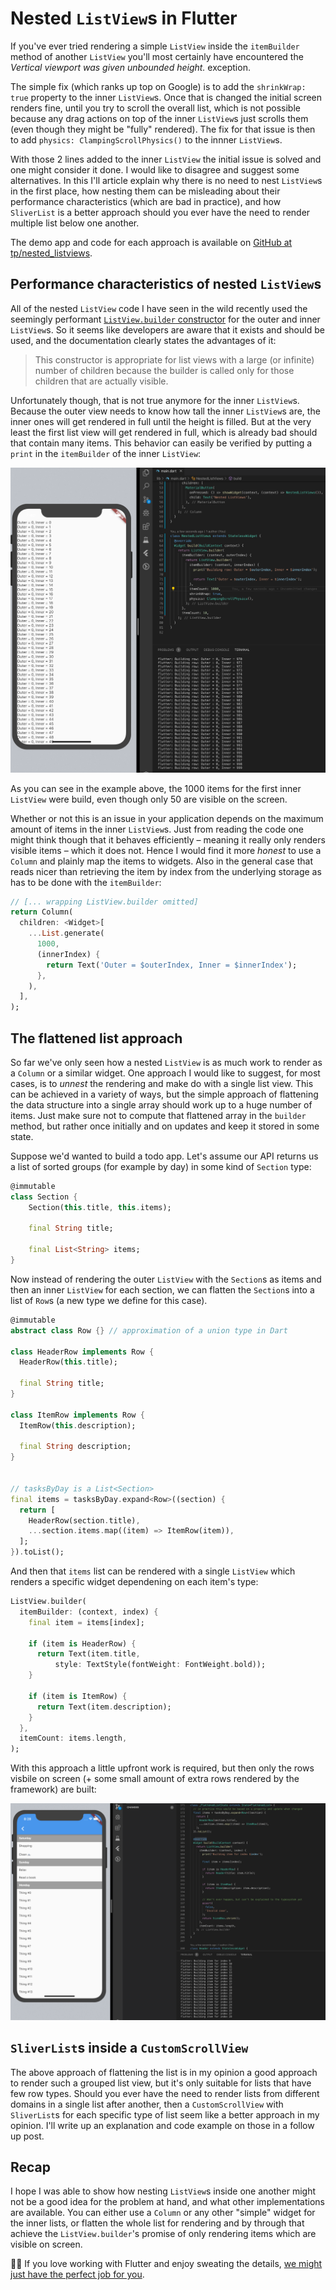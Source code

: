 # Nested `ListView`s in Flutter

If you've ever tried rendering a simple `ListView` inside the `itemBuilder` method of another `ListView` you'll most certainly have encountered the _Vertical viewport was given unbounded height._ exception.

The simple fix (which ranks up top on Google) is to add the `shrinkWrap: true` property to the inner `ListView`s. Once that is changed the initial screen renders fine, until you try to scroll the overall list, which is not possible because any drag actions on top of the inner `ListView`s just scrolls them (even though they might be "fully" rendered). The fix for that issue is then to add `physics: ClampingScrollPhysics()` to the innner `ListView`s.

With those 2 lines added to the inner `ListView` the initial issue is solved and one might consider it done. I would like to disagree and suggest some alternatives. In this I'll article explain why there is no need to nest `ListView`s in the first place, how nesting them can be misleading about their performance characteristics (which are bad in practice), and how `SliverList` is a better approach should you ever have the need to render multiple list below one another.

<div class="note">The demo app and code for each approach is available on <a href="https://github.com/tp/nested_listviews">GitHub at tp/nested_listviews</a>.</div>


## Performance characteristics of nested `ListView`s

All of the nested `ListView` code I have seen in the wild recently used the seemingly performant [`ListView.builder` constructor](https://api.flutter.dev/flutter/widgets/ListView/ListView.builder.html) for the outer and inner `ListView`s. So it seems like developers are aware that it exists and should be used, and the documentation clearly states the advantages of it:

> This constructor is appropriate for list views with a large (or infinite) number of children because the builder is called only for those children that are actually visible.

Unfortunately though, that is not true anymore for the inner `ListView`s. Because the outer view needs to know how tall the inner `ListView`s are, the inner ones will get rendered in full until the height is filled. But at the very least the first list view will get rendered in full, which is already bad should that contain many items. This behavior can easily be verified by putting a `print` in the `itemBuilder` of the inner `ListView`:

![](./flutter_listviews_inner_fully_rendered.png)

As you can see in the example above, the 1000 items for the first inner `ListView` were build, even though only 50 are visible on the screen.

Whether or not this is an issue in your application depends on the maximum amount of items in the inner `ListView`s. Just from reading the code one might think though that it behaves efficiently – meaning it really only renders visible items – which it does not. Hence I would find it more _honest_ to use a `Column` and plainly map the items to widgets. Also in the general case that reads nicer than retrieving the item by index from the underlying storage as has to be done with the `itemBuilder`:


```dart
// [... wrapping ListView.builder omitted]
return Column(
  children: <Widget>[
    ...List.generate(
      1000,
      (innerIndex) {
        return Text('Outer = $outerIndex, Inner = $innerIndex');
      },
    ),
  ],
);
```

## The flattened list approach

So far we've only seen how a nested `ListView` is as much work to render as a `Column` or a similar widget. One approach I would like to suggest, for most cases, is to _unnest_ the rendering and make do with a single list view. This can be achieved in a variety of ways, but the simple approach of flattening the data structure into a single array should work up to a huge number of items. Just make sure not to compute that flattened array in the `builder` method, but rather once initially and on updates and keep it stored in some state.

Suppose we'd wanted to build a todo app. Let's assume our API returns us a list of sorted groups (for example by day) in some kind of `Section` type:

```dart
@immutable
class Section {
    Section(this.title, this.items);

    final String title;

    final List<String> items;
}
```

Now instead of rendering the outer `ListView` with the `Section`s as items and then an inner `ListView` for each section, we can flatten the `Section`s into a list of `Row`s (a new type we define for this case).

```dart
@immutable
abstract class Row {} // approximation of a union type in Dart

class HeaderRow implements Row {
  HeaderRow(this.title);

  final String title;
}

class ItemRow implements Row {
  ItemRow(this.description);

  final String description;
}


// tasksByDay is a List<Section>
final items = tasksByDay.expand<Row>((section) {
  return [
    HeaderRow(section.title),
    ...section.items.map((item) => ItemRow(item)),
  ];
}).toList();
```

And then that `items` list can be rendered with a single `ListView` which renders a specific widget dependening on each item's type:

```dart
ListView.builder(
  itemBuilder: (context, index) {
    final item = items[index];

    if (item is HeaderRow) {
      return Text(item.title,
          style: TextStyle(fontWeight: FontWeight.bold));
    }

    if (item is ItemRow) {
      return Text(item.description);
    }
  },
  itemCount: items.length,
);
```

With this approach a little upfront work is required, but then only the rows visbile on screen (+ some small amount of extra rows rendered by the framework) are built:

![The flattened list builds only the minimum amount of items](./flattened_list.png)

## `SliverList`s inside a `CustomScrollView`

The above approach of flattening the list is in my opinion a good approach to render such a grouped list view, but it's only suitable for lists that have few row types. Should you ever have the need to render lists from different domains in a single list after another, then a `CustomScrollView` with `SliverList`s for each specific type of list seem like a better approach in my opinion. I'll write up an explanation and code example on those in a follow up post.

## Recap

I hope I was able to show how nesting `ListView`s inside one another might not be a good idea for the problem at hand, and what other implementations are available. You can either use a `Column` or any other "simple" widget for the inner lists, or flatten the whole list for rendering and by through that achieve the `ListView.builder`'s promise of only rendering items which are visible on screen.

<div class="alert">👩‍💻 If you love working with Flutter and enjoy sweating the details, <a href="https://corporate.aboutyou.de/de/jobs/dart-developer-shop-applications">we might just have the perfect job for you</a>.</div>
